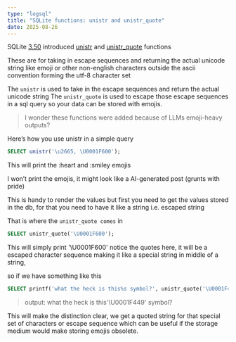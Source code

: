 ```yaml
---
type: "logsql"
title: "SQLite functions: unistr and unistr_quote"
date: 2025-08-26
---
```


SQLite [3.50]() introduced [unistr]() and [unistr_quote]() functions

These are for taking in escape sequences and returning the actual unicode string like emoji or other non-english characters outside the ascii convention forming the utf-8 character set

The `unistr` is used to take in the escape sequences and return the actual unicode string
The `unistr_quote` is used to escape those escape sequences in a sql query so your data can be stored with emojis.

> I wonder these functions were added because of LLMs emoji-heavy outputs?

Here’s how you use unistr in a simple query

```sql
SELECT unistr('\u2665, \U0001F600');
````

This will print the :heart and :smiley emojis

I won’t print the emojis, it might look like a AI-generated post (grunts with pride)

This is handy to render the values but first you need to get the values stored in the db, for that you need to have it like a string i.e. escaped string

That is where the `unistr_quote comes` in

```sql
SELECT unistr_quote('\U0001F600');
```

This will simply print '\U0001F600' notice the quotes here, it will be a escaped character sequence making it like a special string in middle of a string,

so if we have something like this

```sql
SELECT printf('what the heck is this%s symbol?', unistr_quote('\U0001F449'));
```

> output: what the heck is this'\U0001F449' symbol?

This will make the distinction clear, we get a quoted string for that special set of characters or escape sequence which can be useful if the storage medium would make storing emojis obsolete.
